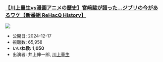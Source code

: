 ### [【川上量生vs漫画アニメの歴史】宮﨑駿が語った…ジブリの今があるワケ【新番組 ReHacQ History】](https://www.youtube.com/watch?v=RUKK8ZO4uQg)
[![](https://img.youtube.com/vi/RUKK8ZO4uQg/sddefault.jpg)](https://www.youtube.com/watch?v=RUKK8ZO4uQg)
-   公開日: 2024-12-17
-   視聴数: 65,958
-   **いいね数: 1,050**
-   出演者: 井上伸一郎, [川上量生](/rehacq_fan/people/川上量生 "wikilink")
